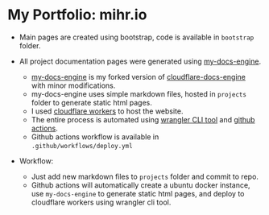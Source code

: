 # My Portfolio: mihr.io

- Main pages are created using bootstrap, code is available in `bootstrap` folder.
- All project documentation pages were generated using [my-docs-engine](https://github.com/mihyr/my-docs-engine).

    - [my-docs-engine](https://github.com/mihyr/my-docs-engine) is my forked version of [cloudflare-docs-engine](https://github.com/cloudflare/cloudflare-docs-engine) with minor modifications.
    - my-docs-engine uses simple markdown files, hosted in `projects` folder to generate static html pages. 
    - I used [cloudflare workers](https://developers.cloudflare.com/workers/) to host the website.
    - The entire process is automated using [wrangler CLI tool](https://github.com/cloudflare/wrangler) and [github actions](https://docs.github.com/en/actions).
    - Github actions workflow is available in `.github/workflows/deploy.yml`

- Workflow:
    - Just add new markdown files to `projects` folder and commit to repo.
    - Github actions will automatically create a ubuntu docker instance, use `my-docs-engine` to generate static html pages, and deploy to cloudflare workers using wrangler cli tool.